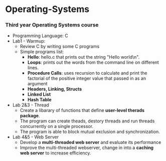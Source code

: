 # Operating-Systems
### Third year Operating Systems course
- Programming Language: C
- Lab1 - Warmup: 
  - Review C by writing some C programs
  - Simple programs list:
    - **Hello**: hello.c that prints out the string "Hello world\n".
    - **Loops**: prints out the words from the command line on different lines.
    - **Procedure Calls**: uses recursion to calculate and print the factorial of the positive integer value that passed in as an argument 
    - **Headers, Linking, Structs**
    - **Linked List**
    - **Hash Table**
- Lab 2&3 - Thread
  - Create a libarary of functions that define **user-level therads package**.
  - The program can create theads, destory threads and run threads concurrently on a single processor.
  - The program is able to block mutual exclusion and synchronization.
- Lab 4&5 - Web Server
  - Develop a **multi-threaded web server** and evaluate its performance
  - Improve the multi-threaded webserver, change in into a **caching web server** to increase efficiency.

